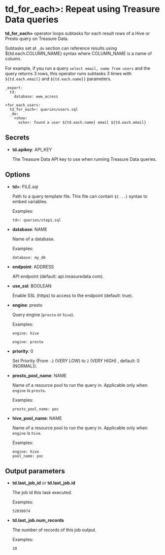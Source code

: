 # td_for_each>: Repeat using Treasure Data queries

**td_for_each>** operator loops subtasks for each result rows of a Hive or Presto query on Treasure Data.

Subtasks set at `_do` section can reference results using ${td.each.COLUMN_NAME} syntax where COLUMN_NAME is a name of column.

For example, if you run a query `select email, name from users` and the query returns 3 rows, this operator runs subtasks 3 times with `${td.each.email}` and `${td.each.name}}` parameters.

    _export:
      td:
        database: www_access

    +for_each_users:
      td_for_each>: queries/users.sql
      _do:
        +show:
          echo>: found a user ${td.each.name} email ${td.each.email}

## Secrets

* **td.apikey**: API_KEY

  The Treasure Data API key to use when running Treasure Data queries.

## Options

* **td>**: FILE.sql

  Path to a query template file. This file can contain `${...}` syntax to embed variables.

  Examples:

  ```
  td>: queries/step1.sql
  ```

* **database**: NAME

  Name of a database.

  Examples:

  ```
  database: my_db
  ```

* **endpoint**: ADDRESS

  API endpoint (default: api.treasuredata.com).

* **use_ssl**: BOOLEAN

  Enable SSL (https) to access to the endpoint (default: true).

* **engine**: presto

  Query engine (`presto` or `hive`).

  Examples:

  ```
  engine: hive
  ```

  ```
  engine: presto
  ```

* **priority**: 0

  Set Priority (From `-2` (VERY LOW) to `2` (VERY HIGH) , default: 0 (NORMAL)).

* **presto_pool_name**: NAME

  Name of a resource pool to run the query in.
  Applicable only when ``engine`` is ``presto``.

  Examples:

  ```
  presto_pool_name: poc
  ```

* **hive_pool_name**: NAME

  Name of a resource pool to run the query in.
  Applicable only when ``engine`` is ``hive``.

  Examples:

  ```
  engine: hive
  pool_name: poc
  ```

## Output parameters

* **td.last_job_id** or **td.last_job.id**

  The job id this task executed.

  Examples:

  ```
  52036074
  ```

* **td.last_job.num_records**

  The number of records of this job output.
 
  Examples:
  
  ```
  10
  ```
